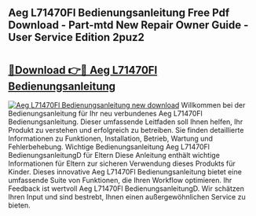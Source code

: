 ## Aeg L71470Fl Bedienungsanleitung Free Pdf Download - Part-mtd New Repair Owner Guide - User Service Edition 2puz2

# <h2><a href="http://df32j4.blite.top/?on=Aeg+L71470Fl+Bedienungsanleitung">🔗Download 👉🔴 Aeg L71470Fl Bedienungsanleitung</a></h2>

[![Aeg L71470Fl Bedienungsanleitung new download](https://i.imgur.com/lujVjoI.png)](http://df32j4.blite.top/?on=Aeg+L71470Fl+Bedienungsanleitung)
Willkommen bei der Bedienungsanleitung für Ihr neu verbundenes Aeg L71470Fl Bedienungsanleitung. Dieser umfassende Leitfaden soll Ihnen helfen, Ihr Produkt zu verstehen und erfolgreich zu betreiben. Sie finden detaillierte Informationen zu Funktionen, Installation, Betrieb, Wartung und Fehlerbehebung. Wichtige Bedienungsanleitung Aeg L71470Fl BedienungsanleitungD für Eltern Diese Anleitung enthält wichtige Informationen für Eltern zur sicheren Verwendung dieses Produkts für Kinder. Dieses innovative Aeg L71470Fl Bedienungsanleitung bietet eine umfassende Suite von Funktionen, die Ihren Workflow optimieren. Ihr Feedback ist wertvoll Aeg L71470Fl BedienungsanleitungD. Wir schätzen Ihren Input und sind bestrebt, Ihnen einen außergewöhnlichen Service zu bieten.

